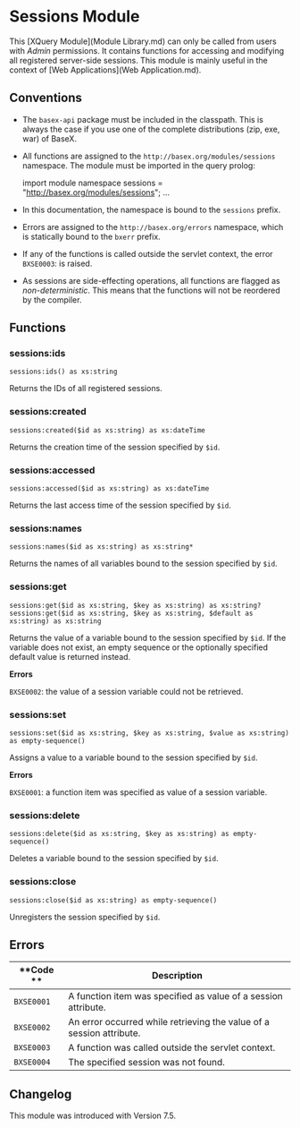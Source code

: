 
# Sessions Module
 


 
This [XQuery Module](Module Library.md) can only be called from users with _Admin_ permissions. It contains functions for accessing and modifying all registered server-side sessions. This module is mainly useful in the context of [Web Applications](Web Application.md). 

 
## Conventions
 * The `basex-api` package must be included in the classpath. This is always the case if you use one of the complete distributions (zip, exe, war) of BaseX. 
 * All functions are assigned to the `http://basex.org/modules/sessions` namespace. The module must be imported in the query prolog: 

    import module namespace sessions = "http://basex.org/modules/sessions";
    ...

 * In this documentation, the namespace is bound to the `sessions` prefix. 
 * Errors are assigned to the `http://basex.org/errors` namespace, which is statically bound to the `bxerr` prefix. 
 * If any of the functions is called outside the servlet context, the error `BXSE0003`: is raised. 
 * As sessions are side-effecting operations, all functions are flagged as _non-deterministic_. This means that the functions will not be reordered by the compiler. 
 
## Functions

### sessions:ids

`sessions:ids() as xs:string`

Returns the IDs of all registered sessions. 


### sessions:created

`sessions:created($id as xs:string) as xs:dateTime`

Returns the creation time of the session specified by `$id`. 


### sessions:accessed

`sessions:accessed($id as xs:string) as xs:dateTime`

Returns the last access time of the session specified by `$id`. 


### sessions:names

`sessions:names($id as xs:string) as xs:string*`

Returns the names of all variables bound to the session specified by `$id`. 


### sessions:get

`sessions:get($id as xs:string, $key as xs:string) as xs:string?`
`sessions:get($id as xs:string, $key as xs:string, $default as xs:string) as xs:string`

Returns the value of a variable bound to the session specified by `$id`. If the variable does not exist, an empty sequence or the optionally specified default value is returned instead. 

**Errors**

`BXSE0002`: the value of a session variable could not be retrieved. 

### sessions:set

`sessions:set($id as xs:string, $key as xs:string, $value as xs:string) as empty-sequence()`

Assigns a value to a variable bound to the session specified by `$id`. 

**Errors**

`BXSE0001`: a function item was specified as value of a session variable. 

### sessions:delete

`sessions:delete($id as xs:string, $key as xs:string) as empty-sequence()`

Deletes a variable bound to the session specified by `$id`. 


### sessions:close

`sessions:close($id as xs:string) as empty-sequence()`

Unregisters the session specified by `$id`. 

 
## Errors

**Code ** | Description 
--------- | ------------
`BXSE0001` | A function item was specified as value of a session attribute. 
`BXSE0002` | An error occurred while retrieving the value of a session attribute. 
`BXSE0003` | A function was called outside the servlet context. 
`BXSE0004` | The specified session was not found. 
 
## Changelog

This module was introduced with Version 7.5. 

